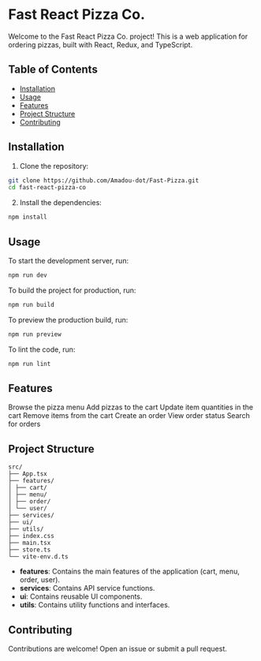 # Fast React Pizza Co.

Welcome to the Fast React Pizza Co. project! This is a web application for ordering pizzas, built with React, Redux, and TypeScript.

## Table of Contents

- [Installation](#installation)
- [Usage](#usage)
- [Features](#features)
- [Project Structure](#project-structure)
- [Contributing](#contributing)

## Installation

1. Clone the repository:

```sh
git clone https://github.com/Amadou-dot/Fast-Pizza.git
cd fast-react-pizza-co
```

2. Install the dependencies:
```sh
npm install
```

## Usage

To start the development server, run:

```sh
npm run dev
```

To build the project for production, run:

```sh
npm run build
```

To preview the production build, run:

```sh
npm run preview
```

To lint the code, run:

```sh
npm run lint
```

## Features

Browse the pizza menu
Add pizzas to the cart
Update item quantities in the cart
Remove items from the cart
Create an order
View order status
Search for orders

## Project Structure

```
src/
├── App.tsx
├── features/
│ ├── cart/
│ ├── menu/
│ ├── order/
│ └── user/
├── services/
├── ui/
├── utils/
├── index.css
├── main.tsx
├── store.ts
└── vite-env.d.ts
```

- **features**: Contains the main features of the application (cart, menu, order, user).
- **services**: Contains API service functions.
- **ui**: Contains reusable UI components.
- **utils**: Contains utility functions and interfaces.

## Contributing

Contributions are welcome! Open an issue or submit a pull request.
